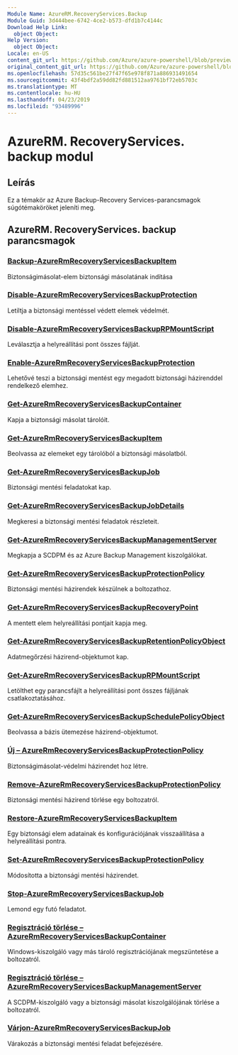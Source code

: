 ```yaml
---
Module Name: AzureRM.RecoveryServices.Backup
Module Guid: 3d444bee-6742-4ce2-b573-dfd1b7c4144c
Download Help Link:
  object Object: 
Help Version:
  object Object: 
Locale: en-US
content_git_url: https://github.com/Azure/azure-powershell/blob/preview/src/ResourceManager/RecoveryServices.Backup/Commands.RecoveryServices.Backup/help/AzureRM.RecoveryServices.Backup.md
original_content_git_url: https://github.com/Azure/azure-powershell/blob/preview/src/ResourceManager/RecoveryServices.Backup/Commands.RecoveryServices.Backup/help/AzureRM.RecoveryServices.Backup.md
ms.openlocfilehash: 57d35c561be27f47f65e978f871a886931491654
ms.sourcegitcommit: 43f4bdf2a59dd82fd881512aa9761bf72eb5703c
ms.translationtype: MT
ms.contentlocale: hu-HU
ms.lasthandoff: 04/23/2019
ms.locfileid: "93489996"
---
```

# AzureRM. RecoveryServices. backup modul
## Leírás
Ez a témakör az Azure Backup-Recovery Services-parancsmagok súgótémaköröket jeleníti meg.

## AzureRM. RecoveryServices. backup parancsmagok
### [Backup-AzureRmRecoveryServicesBackupItem](Backup-AzureRmRecoveryServicesBackupItem.md)
Biztonságimásolat-elem biztonsági másolatának indítása

### [Disable-AzureRmRecoveryServicesBackupProtection](Disable-AzureRmRecoveryServicesBackupProtection.md)
Letiltja a biztonsági mentéssel védett elemek védelmét.

### [Disable-AzureRmRecoveryServicesBackupRPMountScript](Disable-AzureRmRecoveryServicesBackupRPMountScript.md)
Leválasztja a helyreállítási pont összes fájlját.

### [Enable-AzureRmRecoveryServicesBackupProtection](Enable-AzureRmRecoveryServicesBackupProtection.md)
Lehetővé teszi a biztonsági mentést egy megadott biztonsági házirenddel rendelkező elemhez.

### [Get-AzureRmRecoveryServicesBackupContainer](Get-AzureRmRecoveryServicesBackupContainer.md)
Kapja a biztonsági másolat tárolóit.

### [Get-AzureRmRecoveryServicesBackupItem](Get-AzureRmRecoveryServicesBackupItem.md)
Beolvassa az elemeket egy tárolóból a biztonsági másolatból.

### [Get-AzureRmRecoveryServicesBackupJob](Get-AzureRmRecoveryServicesBackupJob.md)
Biztonsági mentési feladatokat kap.

### [Get-AzureRmRecoveryServicesBackupJobDetails](Get-AzureRmRecoveryServicesBackupJobDetails.md)
Megkeresi a biztonsági mentési feladatok részleteit.

### [Get-AzureRmRecoveryServicesBackupManagementServer](Get-AzureRmRecoveryServicesBackupManagementServer.md)
Megkapja a SCDPM és az Azure Backup Management kiszolgálókat.

### [Get-AzureRmRecoveryServicesBackupProtectionPolicy](Get-AzureRmRecoveryServicesBackupProtectionPolicy.md)
Biztonsági mentési házirendek készülnek a boltozathoz.

### [Get-AzureRmRecoveryServicesBackupRecoveryPoint](Get-AzureRmRecoveryServicesBackupRecoveryPoint.md)
A mentett elem helyreállítási pontjait kapja meg.

### [Get-AzureRmRecoveryServicesBackupRetentionPolicyObject](Get-AzureRmRecoveryServicesBackupRetentionPolicyObject.md)
Adatmegőrzési házirend-objektumot kap.

### [Get-AzureRmRecoveryServicesBackupRPMountScript](Get-AzureRmRecoveryServicesBackupRPMountScript.md)
Letölthet egy parancsfájlt a helyreállítási pont összes fájljának csatlakoztatásához.

### [Get-AzureRmRecoveryServicesBackupSchedulePolicyObject](Get-AzureRmRecoveryServicesBackupSchedulePolicyObject.md)
Beolvassa a bázis ütemezése házirend-objektumot.

### [Új – AzureRmRecoveryServicesBackupProtectionPolicy](New-AzureRmRecoveryServicesBackupProtectionPolicy.md)
Biztonságimásolat-védelmi házirendet hoz létre.

### [Remove-AzureRmRecoveryServicesBackupProtectionPolicy](Remove-AzureRmRecoveryServicesBackupProtectionPolicy.md)
Biztonsági mentési házirend törlése egy boltozatról.

### [Restore-AzureRmRecoveryServicesBackupItem](Restore-AzureRmRecoveryServicesBackupItem.md)
Egy biztonsági elem adatainak és konfigurációjának visszaállítása a helyreállítási pontra.

### [Set-AzureRmRecoveryServicesBackupProtectionPolicy](Set-AzureRmRecoveryServicesBackupProtectionPolicy.md)
Módosította a biztonsági mentési házirendet.

### [Stop-AzureRmRecoveryServicesBackupJob](Stop-AzureRmRecoveryServicesBackupJob.md)
Lemond egy futó feladatot.

### [Regisztráció törlése – AzureRmRecoveryServicesBackupContainer](Unregister-AzureRmRecoveryServicesBackupContainer.md)
Windows-kiszolgáló vagy más tároló regisztrációjának megszüntetése a boltozatról.

### [Regisztráció törlése – AzureRmRecoveryServicesBackupManagementServer](Unregister-AzureRmRecoveryServicesBackupManagementServer.md)
A SCDPM-kiszolgáló vagy a biztonsági másolat kiszolgálójának törlése a boltozatról.

### [Várjon-AzureRmRecoveryServicesBackupJob](Wait-AzureRmRecoveryServicesBackupJob.md)
Várakozás a biztonsági mentési feladat befejezésére.

